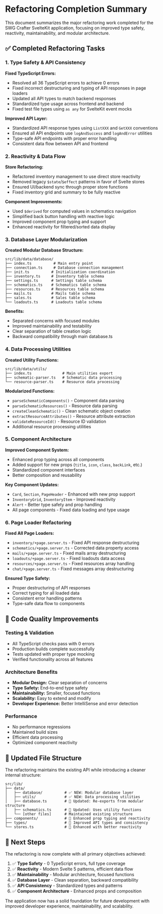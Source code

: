 # Refactoring Completion Summary

This document summarizes the major refactoring work completed for the SWG Crafter SvelteKit application, focusing on improved type safety, reactivity, maintainability, and modular architecture.

## ✅ Completed Refactoring Tasks

### 1. Type Safety & API Consistency

**Fixed TypeScript Errors:**

- Resolved all 36 TypeScript errors to achieve 0 errors
- Fixed incorrect destructuring and typing of API responses in page loaders
- Updated all API types to match backend responses
- Standardized type usage across frontend and backend
- Fixed test file types using `as any` for SvelteKit event mocks

**Improved API Layer:**

- Standardized API response types using `ListXXX` and `GetXXX` conventions
- Ensured all API endpoints use `logAndSuccess` and `logAndError` utilities
- Type-safe API endpoints with proper error handling
- Consistent data flow between API and frontend

### 2. Reactivity & Data Flow

**Store Refactoring:**

- Refactored inventory management to use direct store reactivity
- Removed legacy `$state`/`$effect` patterns in favor of Svelte stores
- Ensured UI/backend sync through proper store functions
- Fixed inventory grid and summary to be fully reactive

**Component Improvements:**

- Used `$derived` for computed values in schematics navigation
- Simplified back button handling with reactive logic
- Improved component prop typing and support
- Enhanced reactivity for filtered/sorted data display

### 3. Database Layer Modularization

**Created Modular Database Structure:**

```
src/lib/data/database/
├── index.ts          # Main entry point
├── connection.ts     # Database connection management
├── init.ts          # Initialization coordination
├── inventory.ts     # Inventory table schema
├── settings.ts      # Settings table schema
├── schematics.ts    # Schematics table schema
├── resources.ts     # Resources table schema
├── mails.ts         # Mails table schema
├── sales.ts         # Sales table schema
└── loadouts.ts      # Loadouts table schema
```

**Benefits:**

- Separated concerns with focused modules
- Improved maintainability and testability
- Clear separation of table creation logic
- Backward compatibility through main database.ts

### 4. Data Processing Utilities

**Created Utility Functions:**

```
src/lib/data/utils/
├── index.ts              # Main utilities export
├── schematic-parser.ts   # Schematic data processing
└── resource-parser.ts    # Resource data processing
```

**Modularized Functions:**

- `parseSchematicComponents()` - Component data parsing
- `parseSchematicResources()` - Resource data parsing
- `createCleanSchematic()` - Clean schematic object creation
- `extractResourceAttributes()` - Resource attribute extraction
- `validateResourceId()` - Resource ID validation
- Additional resource processing utilities

### 5. Component Architecture

**Improved Component System:**

- Enhanced prop typing across all components
- Added support for new props (`title`, `icon`, `class`, `backLink`, etc.)
- Standardized component interfaces
- Better composition and reusability

**Key Component Updates:**

- `Card`, `Section`, `PageHeader` - Enhanced with new prop support
- `InventoryGrid`, `InventoryItem` - Improved reactivity
- `Alert` - Better type safety and prop handling
- All page components - Fixed data loading and type usage

### 6. Page Loader Refactoring

**Fixed All Page Loaders:**

- `inventory/+page.server.ts` - Fixed API response destructuring
- `schematics/+page.server.ts` - Corrected data property access
- `mails/+page.server.ts` - Fixed mails array destructuring
- `loadouts/+page.server.ts` - Fixed loadouts data access
- `resources/+page.server.ts` - Fixed resources array handling
- `chat/+page.server.ts` - Fixed messages array destructuring

**Ensured Type Safety:**

- Proper destructuring of API responses
- Correct typing for all loaded data
- Consistent error handling patterns
- Type-safe data flow to components

## 🔧 Code Quality Improvements

### Testing & Validation

- All TypeScript checks pass with 0 errors
- Production builds complete successfully
- Tests updated with proper type mocking
- Verified functionality across all features

### Architecture Benefits

- **Modular Design:** Clear separation of concerns
- **Type Safety:** End-to-end type safety
- **Maintainability:** Smaller, focused functions
- **Scalability:** Easy to extend and modify
- **Developer Experience:** Better IntelliSense and error detection

### Performance

- No performance regressions
- Maintained build sizes
- Efficient data processing
- Optimized component reactivity

## 📁 Updated File Structure

The refactoring maintains the existing API while introducing a cleaner internal structure:

```
src/lib/
├── data/
│   ├── database/          # ✅ NEW: Modular database layer
│   ├── utils/             # ✅ NEW: Data processing utilities
│   ├── database.ts        # 🔄 Updated: Re-exports from modular structure
│   ├── schematics.ts      # 🔄 Updated: Uses utility functions
│   └── [other files]      # Maintained existing structure
├── components/            # 🔄 Enhanced prop typing and reactivity
├── types/                 # 🔄 Improved API types and consistency
└── stores.ts              # 🔄 Enhanced with better reactivity
```

## 🚀 Next Steps

The refactoring is now complete with all primary objectives achieved:

1. ✅ **Type Safety** - 0 TypeScript errors, full type coverage
2. ✅ **Reactivity** - Modern Svelte 5 patterns, efficient data flow
3. ✅ **Maintainability** - Modular architecture, focused functions
4. ✅ **Database Layer** - Clean separation, backward compatibility
5. ✅ **API Consistency** - Standardized types and patterns
6. ✅ **Component Architecture** - Enhanced props and composition

The application now has a solid foundation for future development with improved developer experience, maintainability, and scalability.
